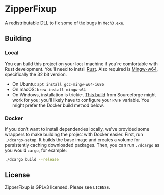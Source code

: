 # ZipperFixup

A redistributable DLL to fix some of the bugs in `Mech3.exe`.

## Building

### Local

You can build this project on your local machine if you're comfortable with Rust development. You'll need to install [Rust](https://www.rust-lang.org/tools/install). Also required is [Mingw-w64](http://mingw-w64.org/), specifically the 32 bit version.

* On Ubuntu: `apt install gcc-mingw-w64-i686`
* On macOS: `brew install mingw-w64`
* On Windows, installation is trickier. [This build](https://sourceforge.net/projects/mingw-w64/files/Toolchains%20targetting%20Win32/Personal%20Builds/mingw-builds/installer/mingw-w64-install.exe/download) from Sourceforge might work for you; you'll likely have to configure your `PATH` variable. You might prefer the Docker build method below.

### Docker

If you don't want to install dependencies locally, we've provided some wrappers to make building the project with Docker easier. First, run `./dcargo-setup`. It builds the base image and creates a volume for persistently caching downloaded packages. Then, you can run `./dcargo` as you would `cargo`, for example:

```bash
./dcargo build --release
```

## License

ZipperFixup is GPLv3 licensed. Please see `LICENSE`.
